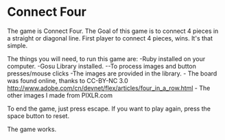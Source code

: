 Connect Four
============

The game is Connect Four. The Goal of this game is to connect
4 pieces in a straight or diagonal line. First player to 
connect 4 pieces, wins. It's that simple.

The things you will need, to run this game are:
	-Ruby installed on your computer.
	-Gosu Library installed.
		--To process images and button presses/mouse clicks
		-The images are provided in the library.
			- The board was found online, thanks to CC-BY-NC 3.0
				http://www.adobe.com/cn/devnet/flex/articles/four_in_a_row.html
		- The other images I made from PIXLR.com
		
To end the game, just press escape.
If you want to play again, press the space button to reset.

The game works.
